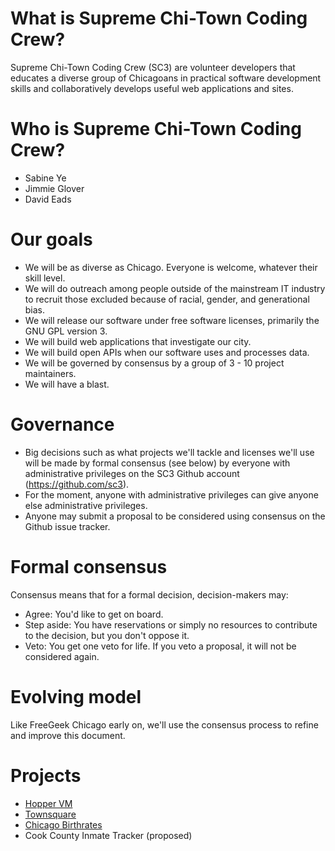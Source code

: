 # What is Supreme Chi-Town Coding Crew?

Supreme Chi-Town Coding Crew (SC3) are volunteer developers that educates a diverse group of Chicagoans in practical software development skills and collaboratively develops useful web applications and sites.

# Who is Supreme Chi-Town Coding Crew?

* Sabine Ye
* Jimmie Glover
* David Eads

# Our goals

* We will be as diverse as Chicago. Everyone is welcome, whatever their skill level. 
* We will do outreach among people outside of the mainstream IT industry to recruit those excluded because of racial, gender, and generational bias.
* We will release our software under free software licenses, primarily the GNU GPL version 3.
* We will build web applications that investigate our city.
* We will build open APIs when our software uses and processes data.
* We will be governed by consensus by a group of 3 - 10 project maintainers.
* We will have a blast.

# Governance

* Big decisions such as what projects we'll tackle and licenses we'll use will be made by formal consensus (see below) by everyone with administrative privileges on the SC3 Github account (https://github.com/sc3).
* For the moment, anyone with administrative privileges can give anyone else administrative privileges.
* Anyone may submit a proposal to be considered using consensus on the Github issue tracker.

# Formal consensus

Consensus means that for a formal decision, decision-makers may:

* Agree: You'd like to get on board.
* Step aside: You have reservations or simply no resources to contribute to the decision, but you don't oppose it.
* Veto: You get one veto for life. If you veto a proposal, it will not be considered again. 

# Evolving model

Like FreeGeek Chicago early on, we'll use the consensus process to refine and improve this document.

# Projects

* [Hopper VM](https://github.com/sc3/hopper)
* [Townsquare](https://github.com/sc3/townsquare)
* [Chicago Birthrates](https://github.com/s3/chicago_birthrates)
* Cook County Inmate Tracker (proposed)
